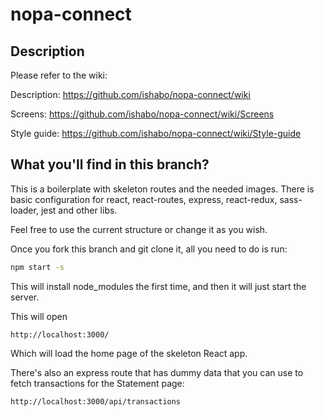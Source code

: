 # nopa-connect

## Description
Please refer to the wiki:

Description: https://github.com/ishabo/nopa-connect/wiki

Screens: https://github.com/ishabo/nopa-connect/wiki/Screens

Style guide: https://github.com/ishabo/nopa-connect/wiki/Style-guide

## What you'll find in this branch?
This is a boilerplate with skeleton routes and the needed images.
There is basic configuration for react, react-routes, express, react-redux, sass-loader, jest and other libs.

Feel free to use the current structure or change it as you wish. 

Once you fork this branch and git clone it, all you need to do is run:

```sh
npm start -s
```

This will install node_modules the first time, and then it will just start the server.

This will open 
```
http://localhost:3000/ 
```
Which will load the home page of the skeleton React app.

There's also an express route that has dummy data that you can use to fetch transactions for the Statement page:
```
http://localhost:3000/api/transactions
```

